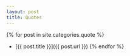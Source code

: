 ```yaml
---
layout: post
title: Quotes
---
```


{% for post in site.categories.quote %}
* [{{ post.title }}]({{ post.url }})
{% endfor %}